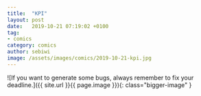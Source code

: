 ```yaml
---
title:  "KPI"
layout: post
date:   2019-10-21 07:19:02 +0100
tag:
- comics
category: comics
author: sebiwi
image: /assets/images/comics/2019-10-21-kpi.jpg
---
```


![If you want to generate some bugs, always remember to fix your deadline.]({{ site.url }}{{ page.image }}){: class="bigger-image" }
